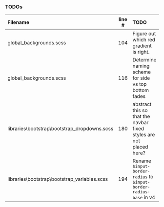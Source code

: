 ### TODOs
| Filename | line # | TODO
|:------|:------:|:------
| global\_backgrounds.scss | 104 | Figure out which red gradient is right.
| global\_backgrounds.scss | 116 | Determine naming scheme for side vs top bottom fades
| libraries\bootstrap\bootstrap\_dropdowns.scss | 180 | abstract this so that the navbar fixed styles are not placed here?
| libraries\bootstrap\bootstrap\_variables.scss | 194 | Rename `$input-border-radius` to `$input-border-radius-base` in v4